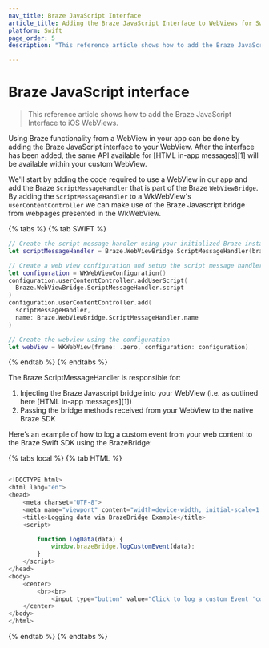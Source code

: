 ```yaml
---
nav_title: Braze JavaScript Interface
article_title: Adding the Braze JavaScript Interface to WebViews for Swift
platform: Swift
page_order: 5
description: "This reference article shows how to add the Braze JavaScript Interface to WebViews."

---
```


# Braze JavaScript interface

> This reference article shows how to add the Braze JavaScript Interface to iOS WebViews.

Using Braze functionality from a WebView in your app can be done by adding the Braze JavaScript interface to your WebView. After the interface has been added, the same API available for [HTML in-app messages][1] will be available within your custom WebView.

We'll start by adding the code required to use a WebView in our app
and add the Braze `ScriptMessageHandler` that is part of the Braze `WebViewBridge`. By adding the `ScriptMessageHandler`
to a WkWebView's `userContentController` we can make use of the Braze Javascript bridge from webpages presented in the WkWebView.

{% tabs %}
{% tab SWIFT %}
```swift
// Create the script message handler using your initialized Braze instance.
let scriptMessageHandler = Braze.WebViewBridge.ScriptMessageHandler(braze: braze)

// Create a web view configuration and setup the script message handler.
let configuration = WKWebViewConfiguration()
configuration.userContentController.addUserScript(
  Braze.WebViewBridge.ScriptMessageHandler.script
)
configuration.userContentController.add(
  scriptMessageHandler,
  name: Braze.WebViewBridge.ScriptMessageHandler.name
)

// Create the webview using the configuration
let webView = WKWebView(frame: .zero, configuration: configuration)
```
{% endtab %}
{% endtabs %}

The Braze ScriptMessageHandler is responsible for:
1. Injecting the Braze Javascript bridge into your WebView (i.e. as outlined here [HTML in-app messages][1])
2. Passing the  bridge methods received from your WebView to the native Braze SDK

Here’s an example of how to log a custom event from your web content to the Braze Swift SDK using the BrazeBridge:

{% tabs local %}
{% tab HTML %}
```javascript

<!DOCTYPE html>
<html lang="en">
<head>
    <meta charset="UTF-8">
    <meta name="viewport" content="width=device-width, initial-scale=1.0">
    <title>Logging data via BrazeBridge Example</title>
    <script>

        function logData(data) {
            window.brazeBridge.logCustomEvent(data);
        }
    </script>
</head>
<body>
    <center>
        <br><br>
            <input type="button" value="Click to log a custom Event 'completed_level'" onclick="logData('completed_level')"><br>
    </center>
</body>
</html>
```
{% endtab %}
{% endtabs %}
